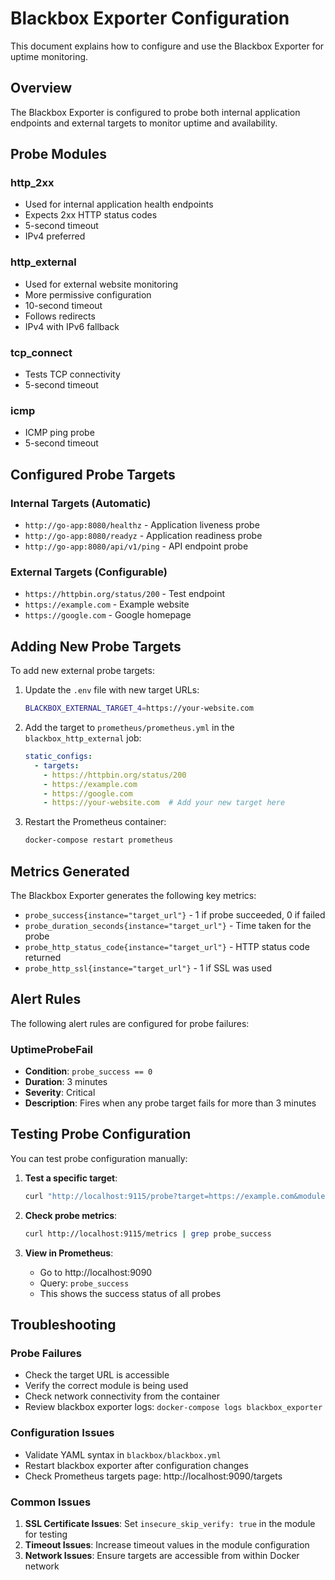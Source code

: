 # Blackbox Exporter Configuration

This document explains how to configure and use the Blackbox Exporter for uptime monitoring.

## Overview

The Blackbox Exporter is configured to probe both internal application endpoints and external targets to monitor uptime and availability.

## Probe Modules

### http_2xx
- Used for internal application health endpoints
- Expects 2xx HTTP status codes
- 5-second timeout
- IPv4 preferred

### http_external
- Used for external website monitoring
- More permissive configuration
- 10-second timeout
- Follows redirects
- IPv4 with IPv6 fallback

### tcp_connect
- Tests TCP connectivity
- 5-second timeout

### icmp
- ICMP ping probe
- 5-second timeout

## Configured Probe Targets

### Internal Targets (Automatic)
- `http://go-app:8080/healthz` - Application liveness probe
- `http://go-app:8080/readyz` - Application readiness probe  
- `http://go-app:8080/api/v1/ping` - API endpoint probe

### External Targets (Configurable)
- `https://httpbin.org/status/200` - Test endpoint
- `https://example.com` - Example website
- `https://google.com` - Google homepage

## Adding New Probe Targets

To add new external probe targets:

1. Update the `.env` file with new target URLs:
   ```bash
   BLACKBOX_EXTERNAL_TARGET_4=https://your-website.com
   ```

2. Add the target to `prometheus/prometheus.yml` in the `blackbox_http_external` job:
   ```yaml
   static_configs:
     - targets:
       - https://httpbin.org/status/200
       - https://example.com
       - https://google.com
       - https://your-website.com  # Add your new target here
   ```

3. Restart the Prometheus container:
   ```bash
   docker-compose restart prometheus
   ```

## Metrics Generated

The Blackbox Exporter generates the following key metrics:

- `probe_success{instance="target_url"}` - 1 if probe succeeded, 0 if failed
- `probe_duration_seconds{instance="target_url"}` - Time taken for the probe
- `probe_http_status_code{instance="target_url"}` - HTTP status code returned
- `probe_http_ssl{instance="target_url"}` - 1 if SSL was used

## Alert Rules

The following alert rules are configured for probe failures:

### UptimeProbeFail
- **Condition**: `probe_success == 0`
- **Duration**: 3 minutes
- **Severity**: Critical
- **Description**: Fires when any probe target fails for more than 3 minutes

## Testing Probe Configuration

You can test probe configuration manually:

1. **Test a specific target**:
   ```bash
   curl "http://localhost:9115/probe?target=https://example.com&module=http_external"
   ```

2. **Check probe metrics**:
   ```bash
   curl http://localhost:9115/metrics | grep probe_success
   ```

3. **View in Prometheus**:
   - Go to http://localhost:9090
   - Query: `probe_success`
   - This shows the success status of all probes

## Troubleshooting

### Probe Failures
- Check the target URL is accessible
- Verify the correct module is being used
- Check network connectivity from the container
- Review blackbox exporter logs: `docker-compose logs blackbox_exporter`

### Configuration Issues
- Validate YAML syntax in `blackbox/blackbox.yml`
- Restart blackbox exporter after configuration changes
- Check Prometheus targets page: http://localhost:9090/targets

### Common Issues
1. **SSL Certificate Issues**: Set `insecure_skip_verify: true` in the module for testing
2. **Timeout Issues**: Increase timeout values in the module configuration
3. **Network Issues**: Ensure targets are accessible from within Docker network